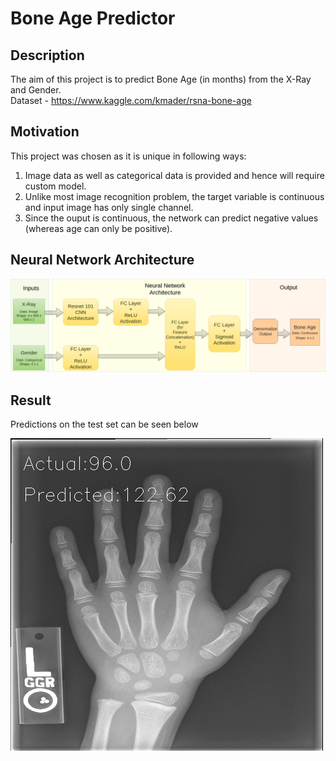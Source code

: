 # Bone Age Predictor


## Description
The aim of this project is to predict Bone Age (in months) from the X-Ray and Gender.<br>
Dataset - https://www.kaggle.com/kmader/rsna-bone-age

## Motivation
This project was chosen as it is unique in following ways:
1. Image data as well as categorical data is provided and hence will require custom model.
2. Unlike most image recognition problem, the target variable is continuous and input image has only single channel.
3. Since the ouput is continuous, the network can predict negative values (whereas age can only be positive).

## Neural Network Architecture 

![alt text](images/flowchart.png)



## Result
Predictions on the test set can be seen below

![alt text](images/pred_on_test.gif)
